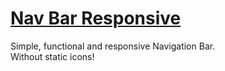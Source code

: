 # [Nav Bar Responsive](https://erickks.github.io/navBar-responsive/)
 Simple, functional and responsive Navigation Bar.
 <br>
 Without static icons!
